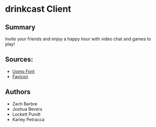 # drinkcast Client

## Summary
Invite your friends and enjoy a happy hour with video chat and games to play!

## Sources:
- [Uomo Font](https://www.freefonts.io/uomo-font-family/)
- [Favicon](https://favicon.io/)

## Authors

- Zach Barbre
- Joshua Bevers
- Lockett Pundt
- Karley Petracca